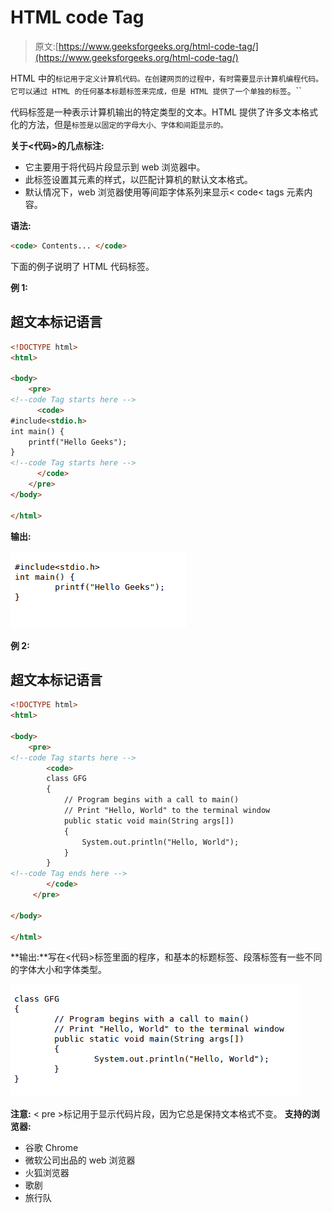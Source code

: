 # HTML code Tag

> 原文:[https://www.geeksforgeeks.org/html-code-tag/](https://www.geeksforgeeks.org/html-code-tag/)

HTML 中的`标记用于定义计算机代码。在创建网页的过程中，有时需要显示计算机编程代码。它可以通过 HTML 的任何基本标题标签来完成，但是 HTML 提供了一个单独的标签`。``

代码标签是一种表示计算机输出的特定类型的文本。HTML 提供了许多文本格式化的方法，但是`标签是以固定的字母大小、字体和间距显示的。`

**关于<代码>的几点标注:**

*   它主要用于将代码片段显示到 web 浏览器中。
*   此标签设置其元素的样式，以匹配计算机的默认文本格式。
*   默认情况下，web 浏览器使用等间距字体系列来显示< code< tags 元素内容。

**语法:**

```html
<code> Contents... </code>
```

下面的例子说明了 HTML 代码标签。

**例 1:**

## 超文本标记语言

```html
<!DOCTYPE html>
<html>

<body>
    <pre>
<!--code Tag starts here -->
      <code>
#include<stdio.h>
int main() {
    printf("Hello Geeks");
}
<!--code Tag starts here -->
      </code>
    </pre>
</body>

</html>
```

**输出:**

![](img/422dbf4e920c8044bd23981f0ac27352.png)

**例 2:**

## 超文本标记语言

```html
<!DOCTYPE html>
<html>

<body>
    <pre>
<!--code Tag starts here -->
        <code>
        class GFG
        {
            // Program begins with a call to main()
            // Print "Hello, World" to the terminal window
            public static void main(String args[])
            {
                System.out.println("Hello, World");
            }
        }
<!--code Tag ends here -->
        </code>
     </pre>

</body>

</html>
```

**输出:**写在<代码>标签里面的程序，和基本的标题标签、段落标签有一些不同的字体大小和字体类型。

![](img/9c6991dc1b4c16b5ab0b69e97651907e.png)

**注意:** < pre >标记用于显示代码片段，因为它总是保持文本格式不变。
**支持的浏览器:**

*   谷歌 Chrome
*   微软公司出品的 web 浏览器
*   火狐浏览器
*   歌剧
*   旅行队